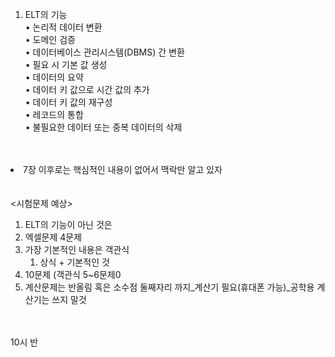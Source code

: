 1. ELT의 기능<br>
• 논리적 데이터 변환<br>
• 도메인 검증<br>
• 데이터베이스 관리시스템(DBMS) 간 변환<br>
• 필요 시 기본 값 생성<br>
• 데이터의 요약<br>
• 데이터 키 값으로 시간 값의 추가<br>
• 데이터 키 값의 재구성<br>
• 레코드의 통합<br>
• 불필요한 데이터 또는 중복 데이터의 삭제<br>

<br>
<br

* 7장 이후로는 핵심적인 내용이 없어서 맥락만 알고 있자<br>
<br>
<br

<시험문제 예상>
1. ELT의 기능이 아닌 것은<br>
2. 엑셀문제 4문제
3. 가장 기본적인 내용은 객관식
   1. 상식 + 기본적인 것
4. 10문제 (객관식 5~6문제0
5. 계산문제는 반올림 혹은 소수점 둘째자리 까지_계산기 필요(휴대폰 가능)_공학용 계산기는 쓰지 말것
<br>
<br

10시 반
